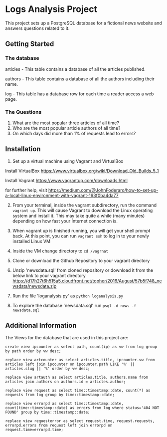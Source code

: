 # Logs Analysis Project

This project sets up a PostgreSQL database for a fictional news website and answers questions related to it.


## Getting Started



### The database

articles - This table contains a database of all the articles published.

authors -  This table contains a database of all the authors including their name.

log - This table has a database row for each time a reader access a web page.

### The Questions

1. What are the most popular three articles of all time?
2. Who are the most popular article authors of all time?
3. On which days did more than 1% of requests lead to errors?


## Installation

1. Set up a virtual machine using Vagrant and VirtualBox

  Install VirtualBox https://www.virtualbox.org/wiki/Download_Old_Builds_5_1
  
  Install Vagrant https://www.vagrantup.com/downloads.html
  
  for further help, visit https://medium.com/@JohnFoderaro/how-to-set-up-a-local-linux-environment-with-vagrant-163f0ba4da77

2. From your terminal, inside the vagrant subdirectory, run the command
  `vagrant up`. This will cause Vagrant to download the Linux operating system
  and install it. This may take quite a while (many minutes) depending on how
  fast your Internet connection is.

3. When vagrant up is finished running, you will get your shell prompt back.
  At this point, you can run `vagrant ssh` to log in to your newly
  installed Linux VM

4. Inside the VM change directory to `cd /vagrnat`

5. Clone or download the Github Repository to your vagrant directory

6.  Unzip 'newsdata.sql' from cloned repository or download it from the below link to your vagrant directory       https://d17h27t6h515a5.cloudfront.net/topher/2016/August/57b5f748_newsdata/newsdata.zip

7. Run the file 'loganalysis.py' as
    `python loganalysis.py`

8. To explore the database 'newsdata.sql' run
    `psql -d news -f newsdata.sql`


## Additional Information

The Views for the database that are used in this project are:

`create view ipcounter as select path, count(ip)
 as vw from log group by path order by vw desc;`

 `replace view artcounter as select articles.title,
                 ipcounter.vw from
                 articles left join ipcounter on
                 ipcounter.path LIKE '%' ||
                 articles.slug || '%' order by vw desc;`

  `replace view artauth as select articles.title,
              authors.name from articles join authors on
              authors.id = articles.author;`

  `replace view request as select time::timestamp::date,
               count(*) as requests
              from log group by time::timestamp::date;`

  `replace view errorpd as select time::timestamp::date,
               count(time::timestamp::date) as errors
              from log where status='404 NOT FOUND'
              group by time::timestamp::date;`

  `replace view requesterror as select request.time,
                    request.requests, errorpd.errors
                   from request left join errorpd on
                    request.time=errorpd.time;`
